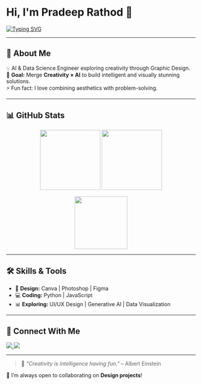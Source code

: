 # Hi, I'm Pradeep Rathod 👋  
[![Typing SVG](https://readme-typing-svg.demolab.com?font=Fira+Code&pause=1000&color=F75C7E&width=600&lines=🎨+Graphic+Design+Learner;🤖+AI+%26+Data+Science+Engineer;🚀+Creative+%2B+Tech+Enthusiast)](https://git.io/typing-svg)

---

## 📖 About Me  
💡 AI & Data Science Engineer exploring creativity through Graphic Design.  
🎯 **Goal:** Merge **Creativity × AI** to build intelligent and visually stunning solutions.  
⚡ Fun fact: I love combining aesthetics with problem-solving. 

---

## 📊 GitHub Stats  
<p align="center">
  <img src="https://github-readme-stats.vercel.app/api?username=pradeeprathod1165&show_icons=true&theme=radical" height="160px"/>
  <img src="https://github-readme-streak-stats-eight.vercel.app?user=pradeeprathod1165&theme=radical" height="160px"/>
</p>
<p align="center">
  <img src="https://github-readme-stats.vercel.app/api/top-langs/?username=pradeeprathod1165&layout=compact&theme=radical" height="140px"/>
</p>

---

## 🛠 Skills & Tools  
- 🎨 **Design:** Canva | Photoshop | Figma  
- 💻 **Coding:** Python | JavaScript  
- 📊 **Exploring:** UI/UX Design | Generative AI | Data Visualization  

---

## 🔗 Connect With Me  
<p>
  <a href="https://www.linkedin.com/in/pradeep-rathod-b61a95260/">
    <img src="https://img.shields.io/badge/LinkedIn-%230077B5.svg?style=for-the-badge&logo=linkedin&logoColor=white"/>
  </a>
  <a href="mailto:pradeeprathod71119@gmail.com">
  <img src="https://img.shields.io/badge/Gmail-D14836?style=for-the-badge&logo=gmail&logoColor=white"/>
</a>
</p>

---

> 💬 *"Creativity is intelligence having fun."* – Albert Einstein  

🚀 I’m always open to collaborating on **Design projects**!  
